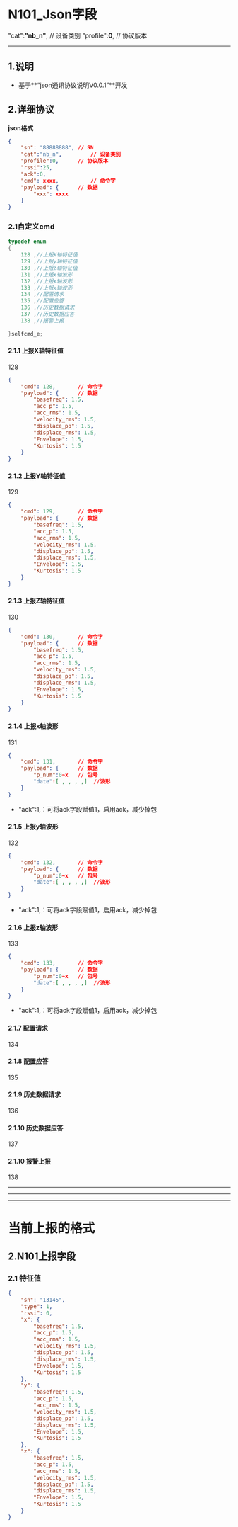 #  N101_Json字段
"cat":**"nb_n"**,		  // 设备类别
"profile":**0**,	  // 协议版本


----------------------------
## 1.说明
*  基于**“json通讯协议说明V0.0.1”**开发

## 2.详细协议
**json格式**

```json
{
	"sn": "88888888", // SN
	"cat":"nb_n",		  // 设备类别
	"profile":0,	  // 协议版本
	"rssi":25,
	"ack":0,
	"cmd": xxxx,		  // 命令字
	"payload": {	  // 数据
        "xxx": xxxx
	}
}
```
### 2.1自定义cmd
```c
typedef enum
{
    128 ,//上报X轴特征值
    129 ,//上报y轴特征值
    130 ,//上报z轴特征值
    131 ,//上报x轴波形
    132 ,//上报x轴波形
    133 ,//上报x轴波形
    134 ,//配置请求
    135 ,//配置应答
    136 ,//历史数据请求
    137 ,//历史数据应答
    138 ,//报警上报
    
}selfcmd_e;
```
#### 2.1.1 上报X轴特征值
128
```json
{
	"cmd": 128,		  // 命令字
	"payload": {	  // 数据
  		"basefreq": 1.5,      
		"acc_p": 1.5,
		"acc_rms": 1.5,
		"velocity_rms": 1.5,
		"displace_pp": 1.5,
		"displace_rms": 1.5,
		"Envelope": 1.5,
		"Kurtosis": 1.5
	}
}
```

#### 2.1.2 上报Y轴特征值
129
```json
{
	"cmd": 129,		  // 命令字
	"payload": {	  // 数据
  		"basefreq": 1.5,      
		"acc_p": 1.5,
		"acc_rms": 1.5,
		"velocity_rms": 1.5,
		"displace_pp": 1.5,
		"displace_rms": 1.5,
		"Envelope": 1.5,
		"Kurtosis": 1.5
	}
}
```
#### 2.1.3 上报Z轴特征值
130
```json
{
	"cmd": 130,		  // 命令字
	"payload": {	  // 数据
  		"basefreq": 1.5,      
		"acc_p": 1.5,
		"acc_rms": 1.5,
		"velocity_rms": 1.5,
		"displace_pp": 1.5,
		"displace_rms": 1.5,
		"Envelope": 1.5,
		"Kurtosis": 1.5
	}
}
```
#### 2.1.4 上报x轴波形
131
```json
{
	"cmd": 131,		  // 命令字
	"payload": {	  // 数据
		"p_num":0~x	  // 包号
		"date":[ , , , ,]  //波形
	}
}
```
* "ack":1,：可将ack字段赋值1，启用ack，减少掉包
#### 2.1.5 上报y轴波形
132
```json
{
	"cmd": 132,		  // 命令字
	"payload": {	  // 数据
		"p_num":0~x	  // 包号
		"date":[ , , , ,]  //波形
	}
}
```
* "ack":1,：可将ack字段赋值1，启用ack，减少掉包
#### 2.1.6 上报z轴波形
133
```json
{
	"cmd": 133,		  // 命令字
	"payload": {	  // 数据
		"p_num":0~x	  // 包号
		"date":[ , , , ,]  //波形
	}
}
```
* "ack":1,：可将ack字段赋值1，启用ack，减少掉包

#### 2.1.7 配置请求
134 

#### 2.1.8 配置应答
135
#### 2.1.9 历史数据请求
136
#### 2.1.10 历史数据应答
137
#### 2.1.10 报警上报
138









--------------------------------------------
--------------------------------------------
--------------------------------------------
# 当前上报的格式

## 2.N101上报字段


### 2.1 特征值

```json
{
	"sn": "13145",
	"type": 1,
    "rssi": 0,
	"x": {
  		"basefreq": 1.5,      
		"acc_p": 1.5,
		"acc_rms": 1.5,
		"velocity_rms": 1.5,
		"displace_pp": 1.5,
		"displace_rms": 1.5,
		"Envelope": 1.5,
		"Kurtosis": 1.5
	},
	"y": {
        "basefreq": 1.5,
		"acc_p": 1.5,
		"acc_rms": 1.5,
		"velocity_rms": 1.5,
		"displace_pp": 1.5,
		"displace_rms": 1.5,
		"Envelope": 1.5,
		"Kurtosis": 1.5
	},
	"z": {
        "basefreq": 1.5,
		"acc_p": 1.5,
		"acc_rms": 1.5,
		"velocity_rms": 1.5,
		"displace_pp": 1.5,
		"displace_rms": 1.5,
		"Envelope": 1.5,
		"Kurtosis": 1.5
	}
}
```